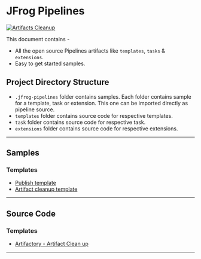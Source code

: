 # JFrog Pipelines
[![Artifacts Cleanup](https://pipelines.jfrog.io/pipelines/api/v1/badges/project/templates/pipelines/artifact_cleanup?text=JFrogPipelines)](https://pipelines.jfrog.io/ui/pipelines/myPipelines/Templates/artifact_cleanup?projectKey=templates)

This document contains -
- All the open source Pipelines artifacts like `templates`, `tasks` & `extensions`.
- Easy to get started samples.

## Project Directory Structure
- `.jfrog-pipelines` folder contains samples. Each folder contains sample for a template, task or extension. This one can be imported directly as pipeline source.
- `templates` folder contains source code for respective templates.
- `task` folder contains source code for respective task.
- `extensions` folder contains source code for respective extensions.

----

## Samples
### Templates
- [Publish template](./.jfrog-pipelines/template-publish/README.md)
- [Artifact cleanup template](./.jfrog-pipelines/template-artifact-cleanup/README.md)

----
## Source Code
### Templates
- [Artifactory - Artifact Clean up](templates/artifactory/cleanup/artifact-cleanup/README.md)

____
